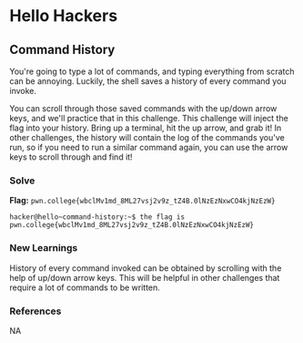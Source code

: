 # Hello Hackers

## Command History
You're going to type a lot of commands, and typing everything from scratch can be annoying. Luckily, the shell saves a history of every command you invoke.

You can scroll through those saved commands with the up/down arrow keys, and we'll practice that in this challenge. This challenge will inject the flag into your history. Bring up a terminal, hit the up arrow, and grab it! In other challenges, the history will contain the log of the commands you've run, so if you need to run a similar command again, you can use the arrow keys to scroll through and find it!

### Solve
**Flag:** `pwn.college{wbclMv1md_8ML27vsj2v9z_tZ4B.0lNzEzNxwCO4kjNzEzW}`

```
hacker@hello~command-history:~$ the flag is pwn.college{wbclMv1md_8ML27vsj2v9z_tZ4B.0lNzEzNxwCO4kjNzEzW}
```

### New Learnings
History of every command invoked can be obtained by scrolling with the help of up/down arrow keys. This will be helpful in other challenges that require a lot of commands to be written.

### References 
NA
